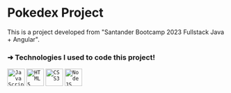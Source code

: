 # Pokedex Project

This is a project developed from "Santander Bootcamp 2023 Fullstack Java + Angular".

### ➜ Technologies I used to code this project!

<code><img width="40px" src="https://cdn.jsdelivr.net/gh/devicons/devicon/icons/javascript/javascript-plain.svg" title = "JavaScript"/></code>
<code><img width="40px" src="https://cdn.jsdelivr.net/gh/devicons/devicon/icons/html5/html5-original.svg" title = "HTML5"/></code>
<code><img width="40px" src="https://cdn.jsdelivr.net/gh/devicons/devicon/icons/css3/css3-original.svg" title = "CSS3"/></code>
<code><img width="40px" src="https://cdn.jsdelivr.net/gh/devicons/devicon/icons/nodejs/nodejs-original.svg" title = "NodeJS"/></code>
